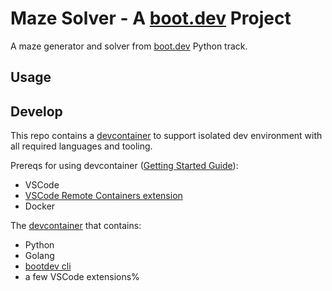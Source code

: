 # Maze Solver - A [boot.dev](https://boot.dev) Project

A maze generator and solver from [boot.dev](https://boot.dev) Python track.

## Usage

## Develop

This repo contains a [devcontainer](https://code.visualstudio.com/docs/devcontainers/create-dev-container) to support isolated dev environment with all required languages and tooling.

Prereqs for using devcontainer ([Getting Started Guide](https://code.visualstudio.com/docs/devcontainers/containers#_getting-started)):

- VSCode
- [VSCode Remote Containers extension](https://marketplace.visualstudio.com/items?itemName=ms-vscode-remote.remote-containers)
- Docker

The [devcontainer](.devcontainer/devcontainer.json) that contains:

- Python
- Golang
- [bootdev cli](https://github.com/bootdotdev/bootdev)
- a few VSCode extensions%